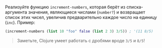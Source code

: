 Реализуйте функцию `increment-numbers`, которая берёт из списка-аргумента значения, являющиеся числами (`number?`) и возвращает список этих чисел, увеличив предварительно каждое число на единицу (`inc`). Пример:

```clojure
(increment-numbers (list 10 "foo" false (list 2 3) 3/5)) ; '(11 8/5)
```

> Заметьте, Clojure умеет работать с дробями вроде `3/5` и `8/5`!
